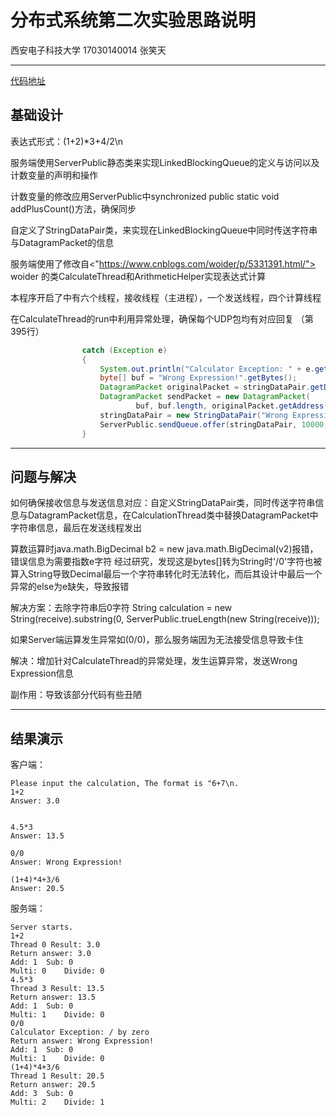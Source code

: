 # 分布式系统第二次实验思路说明

西安电子科技大学 17030140014 张笑天

******

[代码地址](https://github.com/EnigmaZhang/DistributedSystemHomework/)

## 基础设计

表达式形式：(1+2)*3+4/2\n

服务端使用ServerPublic静态类来实现LinkedBlockingQueue的定义与访问以及计数变量的声明和操作

计数变量的修改应用ServerPublic中synchronized public static void addPlusCount()方法，确保同步

自定义了StringDataPair类，来实现在LinkedBlockingQueue中同时传送字符串与DatagramPacket的信息

服务端使用了修改自<"https://www.cnblogs.com/woider/p/5331391.html/"> woider </a> 的类CalculateThread和ArithmeticHelper实现表达式计算

本程序开启了中有六个线程，接收线程（主进程），一个发送线程，四个计算线程

在CalculateThread的run中利用异常处理，确保每个UDP包均有对应回复
（第395行）

```java
                catch (Exception e)
                {
                    System.out.println("Calculator Exception: " + e.getMessage());
                    byte[] buf = "Wrong Expression!".getBytes();
                    DatagramPacket originalPacket = stringDataPair.getDatagramPacket();
                    DatagramPacket sendPacket = new DatagramPacket(
                            buf, buf.length, originalPacket.getAddress(), originalPacket.getPort());
                    stringDataPair = new StringDataPair("Wrong Expression!", sendPacket);
                    ServerPublic.sendQueue.offer(stringDataPair, 10000, TimeUnit.MILLISECONDS);
                }
```

******

## 问题与解决

如何确保接收信息与发送信息对应：自定义StringDataPair类，同时传送字符串信息与DatagramPacket信息，在CalculationThread类中替换DatagramPacket中字符串信息，最后在发送线程发出

算数运算时java.math.BigDecimal b2 = new java.math.BigDecimal(v2)报错，错误信息为需要指数e字符
经过研究，发现这是bytes[]转为String时'/0'字符也被算入String导致Decimal最后一个字符串转化时无法转化，而后其设计中最后一个异常的else为e缺失，导致报错

解决方案：去除字符串后0字符
 String calculation = new String(receive).substring(0, ServerPublic.trueLength(new String(receive)));

如果Server端运算发生异常如(0/0)，那么服务端因为无法接受信息导致卡住

解决：增加针对CalculateThread的异常处理，发生运算异常，发送Wrong Expression信息

副作用：导致该部分代码有些丑陋

******

## 结果演示

客户端：

```text
Please input the calculation, The format is "6+7\n.
1+2
Answer: 3.0


4.5*3
Answer: 13.5

0/0
Answer: Wrong Expression!

(1+4)*4+3/6
Answer: 20.5
```

服务端：

```text
Server starts.
1+2
Thread 0 Result: 3.0
Return answer: 3.0
Add: 1	Sub: 0
Multi: 0	Divide: 0
4.5*3
Thread 3 Result: 13.5
Return answer: 13.5
Add: 1	Sub: 0
Multi: 1	Divide: 0
0/0
Calculator Exception: / by zero
Return answer: Wrong Expression!
Add: 1	Sub: 0
Multi: 1	Divide: 0
(1+4)*4+3/6
Thread 1 Result: 20.5
Return answer: 20.5
Add: 3	Sub: 0
Multi: 2	Divide: 1
```
